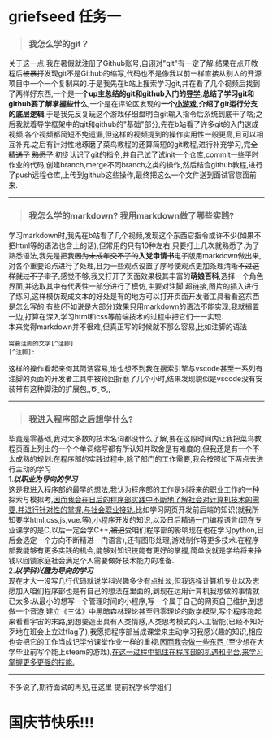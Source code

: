 # griefseed 任务一  

>### 我怎么学的git？ 
关于这一点,我在暑假就注册了Github账号,自诩对"git"有一定了解,结果在点开教程后~~被暴打~~发现git不是Github的缩写,代码也不是像我以前一样直接从别人的开源项目中一个一个复制来的.于是我先在b站上搜索学习git,并在看了几个视频后找到了两样好东西,一个是**一个up主总结的git和github入门的[导学][1],总结了学习git和github要了解掌握些什么**,一个是在评论区发现的**一个[小游戏][2],介绍了git运行分支的底层逻辑**.于是我先反复玩这个游戏仔细盘明白git输入指令后系统到底干了啥;之后我就着导学框架中的git和github的"基础"部分,先在b站看了许多git的入门速成视频.各个视频都简短不免遗漏,但这样的视频提到的操作实用性一般更高,且可以相互补充.之后有针对性地琢磨了菜鸟教程的还算简短的git教程,进行补充学习,~~完全精通了~~ ~~熟悉了~~  初步认识了git的指令,并自己试了试init一个仓库,commit一些平时作业的代码,创建branch,merge不同branch之类的操作,然后结合github教程,进行了push远程仓库,上传到github这些操作,最终把这么一个文件送到面试官您面前来.
  
  ---


>### 我怎么学的markdown?  我用markdown做了哪些实践?  
学习markdown时,我先在b站看了几个视频,发现这个东西它指令或许不少(如果不把html等的语法也含上的话),但常用的只有10种左右,只要打上几次就熟悉了.为了熟悉语法,我先是把我~~因为未成年交不了的~~**入党申请书**电子版用markdown做出来,对各个重要论点进行了处理,且为一些观点设置了序号使观点更加条理清晰~~不过这样就过不了审了~~,感觉不够,我又打开了页面效果极其丰富的**萌娘百科**,选择一个角色界面,并选取其中有代表性一部分进行了模仿,主要对注脚,超链接,图片的插入进行了练习,这样模仿现成文本的好处是有的地方可以打开页面开发者工具看看这东西是怎么写的.有些(不如说是大部分)效果只用markdown的语法不能实现,我就搁置一边,打算在深入学习html和css等前端技术的过程中把它们一一实现.<!--结果后面还是恬不知耻的使用了html的下划线 -->  
本来觉得markdown并不很难,但真正写的时候就不那么容易,比如注脚的语法
```
需要注脚的文字[^注脚]
[^注脚]:
```
 这样的操作看起来何其简洁容易,谁也想不到我在搜索引擎与vscode甚至一系列有注脚的页面的开发者工具中被轮回折磨了几个小时,结果发现貌似是vscode没有安装带有这种脚注的扩展包,,Ծ‸Ծ,,


---

>### 我进入程序部之后想学什么?  
毕竟是零基础,我对大多数的技术名词都没什么了解,要在这段时间内让我把菜鸟教程页面上列出的一个个单词缩写都有所认知并取舍是有难度的,但我还是有一个不太成熟的规划:在程序部的实践过程中,除了部门的工作需要,我会按照如下两点去进行主动的学习    
1.***以职业为导向的学习***  
这是我进入程序部的最早的想法,我认为程序部的工作是对将来的职业工作的一种探索与模拟考,<u>因而我会在日后的程序部实践中不断地了解社会对计算机技术的需要,并进行针对性的掌握,与社会职业接轨.</u>比如学习网页开发前后端的知识(就我所知要学html,css,js,vue.等),小程序开发的知识,以及日后精通一门编程语言(现在专业课学的是C,以后一定会学C++,~~被迫~~受咱们程序部的影响现在也在学习python,日后会选定一个方向不断精进一门语言),还有图形处理,游戏制作等更多技术.在程序部我能够有更多实践的机会,能够对知识技能有更好的掌握,简单说就是学给将来挣钱以回馈家庭社会满足个人需要做好技术能力的准备.  
2.***以学科兴趣为导向的学习***  
现在才大一没写几行代码就说学科兴趣多少有点扯淡,但我选择计算机专业以及志愿加入咱们程序部也是有自己的想法在里面的,到现在运用计算机我想做的事情就已太多:从最小的想写一个管理时间的小程序,写一个属于自己的网页自己维护,到想做一个音游,建立《三体》中黑暗森林理论甚至归零理论的数学模型,写个程序跑起来看看宇宙的末路,到想要造出具有人类情感,人类思考模式的人工智能(已经不知好歹地在班会上立过flag了),我愿把程序部当成课堂来主动学习我感兴趣的知识,相应也会把它的工作当成记学分课堂作业一样的重视.<u>因而我会做一些东西 </u>(至少想在大学毕业前写个能上steam的游戏),<u>在这一过程中抓住在程序部的机遇和平台,来学习掌握更多更强的技能. </u>

___
 不多说了,期待面试的再见,在这里 提前祝学长学姐们 
 # 国庆节快乐!!!


[1]:https://yupi.icu/%E6%98%9F%E7%90%83%E8%B5%84%E6%96%99/%E5%AD%A6%E4%B9%A0%E8%B7%AF%E7%BA%BF.html#git-github-%E5%AD%A6%E4%B9%A0%E8%B7%AF%E7%BA%BF  
[2]:https://learngitbranching.js.org/?locale=zh_CN
